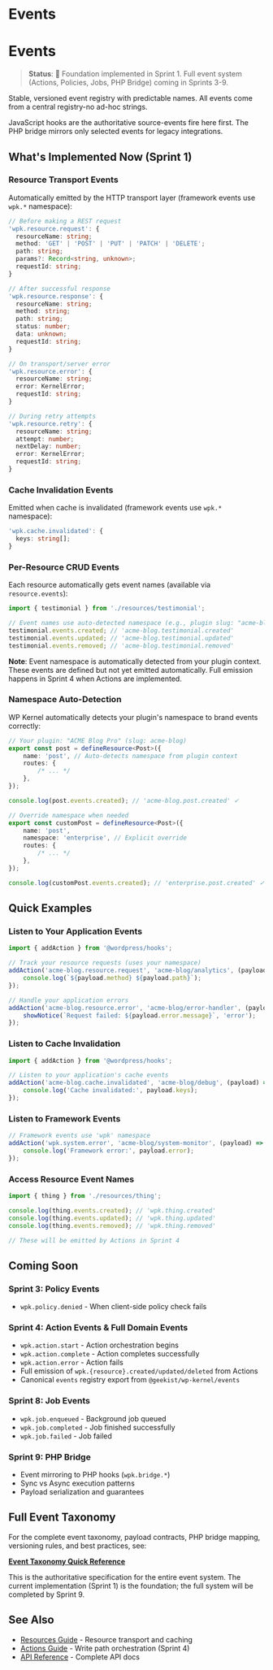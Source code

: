 # Events

# Events

> **Status**: 🚧 Foundation implemented in Sprint 1. Full event system (Actions, Policies, Jobs, PHP Bridge) coming in Sprints 3-9.

Stable, versioned event registry with predictable names. All events come from a central registry-no ad-hoc strings.

JavaScript hooks are the authoritative source-events fire here first. The PHP bridge mirrors only selected events for legacy integrations.

## What's Implemented Now (Sprint 1)

### Resource Transport Events

Automatically emitted by the HTTP transport layer (framework events use `wpk.*` namespace):

```typescript
// Before making a REST request
'wpk.resource.request': {
  resourceName: string;
  method: 'GET' | 'POST' | 'PUT' | 'PATCH' | 'DELETE';
  path: string;
  params?: Record<string, unknown>;
  requestId: string;
}

// After successful response
'wpk.resource.response': {
  resourceName: string;
  method: string;
  path: string;
  status: number;
  data: unknown;
  requestId: string;
}

// On transport/server error
'wpk.resource.error': {
  resourceName: string;
  error: KernelError;
  requestId: string;
}

// During retry attempts
'wpk.resource.retry': {
  resourceName: string;
  attempt: number;
  nextDelay: number;
  error: KernelError;
  requestId: string;
}
```

### Cache Invalidation Events

Emitted when cache is invalidated (framework events use `wpk.*` namespace):

```typescript
'wpk.cache.invalidated': {
  keys: string[];
}
```

### Per-Resource CRUD Events

Each resource automatically gets event names (available via `resource.events`):

```typescript
import { testimonial } from './resources/testimonial';

// Event names use auto-detected namespace (e.g., plugin slug: "acme-blog")
testimonial.events.created; // 'acme-blog.testimonial.created'
testimonial.events.updated; // 'acme-blog.testimonial.updated'
testimonial.events.removed; // 'acme-blog.testimonial.removed'
```

**Note**: Event namespace is automatically detected from your plugin context. These events are defined but not yet emitted automatically. Full emission happens in Sprint 4 when Actions are implemented.

### Namespace Auto-Detection

WP Kernel automatically detects your plugin's namespace to brand events correctly:

```typescript
// Your plugin: "ACME Blog Pro" (slug: acme-blog)
export const post = defineResource<Post>({
	name: 'post', // Auto-detects namespace from plugin context
	routes: {
		/* ... */
	},
});

console.log(post.events.created); // 'acme-blog.post.created' ✓

// Override namespace when needed
export const customPost = defineResource<Post>({
	name: 'post',
	namespace: 'enterprise', // Explicit override
	routes: {
		/* ... */
	},
});

console.log(customPost.events.created); // 'enterprise.post.created' ✓
```

## Quick Examples

### Listen to Your Application Events

```typescript
import { addAction } from '@wordpress/hooks';

// Track your resource requests (uses your namespace)
addAction('acme-blog.resource.request', 'acme-blog/analytics', (payload) => {
	console.log(`${payload.method} ${payload.path}`);
});

// Handle your application errors
addAction('acme-blog.resource.error', 'acme-blog/error-handler', (payload) => {
	showNotice(`Request failed: ${payload.error.message}`, 'error');
});
```

### Listen to Cache Invalidation

```typescript
import { addAction } from '@wordpress/hooks';

// Listen to your application's cache events
addAction('acme-blog.cache.invalidated', 'acme-blog/debug', (payload) => {
	console.log('Cache invalidated:', payload.keys);
});
```

### Listen to Framework Events

```typescript
// Framework events use 'wpk' namespace
addAction('wpk.system.error', 'acme-blog/system-monitor', (payload) => {
	console.log('Framework error:', payload.error);
});
```

### Access Resource Event Names

```typescript
import { thing } from './resources/thing';

console.log(thing.events.created); // 'wpk.thing.created'
console.log(thing.events.updated); // 'wpk.thing.updated'
console.log(thing.events.removed); // 'wpk.thing.removed'

// These will be emitted by Actions in Sprint 4
```

## Coming Soon

### Sprint 3: Policy Events

- `wpk.policy.denied` - When client-side policy check fails

### Sprint 4: Action Events & Full Domain Events

- `wpk.action.start` - Action orchestration begins
- `wpk.action.complete` - Action completes successfully
- `wpk.action.error` - Action fails
- Full emission of `wpk.{resource}.created/updated/deleted` from Actions
- Canonical `events` registry export from `@geekist/wp-kernel/events`

### Sprint 8: Job Events

- `wpk.job.enqueued` - Background job queued
- `wpk.job.completed` - Job finished successfully
- `wpk.job.failed` - Job failed

### Sprint 9: PHP Bridge

- Event mirroring to PHP hooks (`wpk.bridge.*`)
- Sync vs Async execution patterns
- Payload serialization and guarantees

## Full Event Taxonomy

For the complete event taxonomy, payload contracts, PHP bridge mapping, versioning rules, and best practices, see:

**[Event Taxonomy Quick Reference](https://github.com/theGeekist/wp-kernel/blob/main/information/Event%20Taxonomy%20Quick%20Reference.md)**

This is the authoritative specification for the entire event system. The current implementation (Sprint 1) is the foundation; the full system will be completed by Sprint 9.

## See Also

- [Resources Guide](/guide/resources) - Resource transport and caching
- [Actions Guide](/guide/actions) - Write path orchestration (Sprint 4)
- [API Reference](/api/events) - Complete API docs
